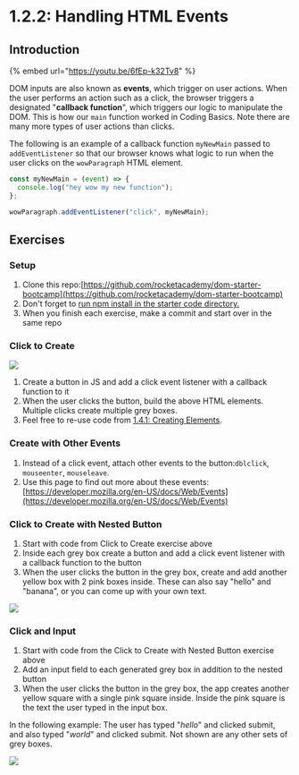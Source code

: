 # 1.2.2: Handling HTML Events

## Introduction

{% embed url="https://youtu.be/6fEp-k32Tv8" %}

DOM inputs are also known as **events**, which trigger on user actions. When the user performs an action such as a click, the browser triggers a designated "**callback function**", which triggers our logic to manipulate the DOM. This is how our `main` function worked in Coding Basics. Note there are many more types of user actions than clicks.

The following is an example of a callback function `myNewMain` passed to `addEventListener` so that our browser knows what logic to run when the user clicks on the `wowParagraph` HTML element.

```js
const myNewMain = (event) => {
  console.log("hey wow my new function");
};

wowParagraph.addEventListener("click", myNewMain);
```

## Exercises

### Setup

1. Clone this repo:[https://github.com/rocketacademy/dom-starter-bootcamp](https://github.com/rocketacademy/dom-starter-bootcamp)
2. Don't forget to [run npm install in the starter code directory.](../../logistics/required-hardware-and-software.md#eslint-npm-configuration-libraries)
3. When you finish each exercise, make a commit and start over in the same repo

### Click to Create

![](../../.gitbook/assets/screen-shot-2020-09-29-at-6.52.58-pm.png)

1. Create a button in JS and add a click event listener with a callback function to it
2. When the user clicks the button, build the above HTML elements. Multiple clicks create multiple grey boxes.
3. Feel free to re-use code from [1.4.1: Creating Elements](../1.2-dom/1.2.1-creating-elements.md#exercises).

### Create with Other Events

1. Instead of a click event, attach other events to the button:`dblclick`, `mouseenter`, `mouseleave`.
2. Use this page to find out more about these events: [https://developer.mozilla.org/en-US/docs/Web/Events](https://developer.mozilla.org/en-US/docs/Web/Events)

### Click to Create with Nested Button

1. Start with code from Click to Create exercise above
2. Inside each grey box create a button and add a click event listener with a callback function to the button
3. When the user clicks the button in the grey box, create and add another yellow box with 2 pink boxes inside. These can also say "hello" and "banana", or you can come up with your own text.

![](../../.gitbook/assets/screen-shot-2020-10-15-at-5.49.12-pm.png)

### **Click and Input**

1. Start with code from the Click to Create with Nested Button exercise above
2. Add an input field to each generated grey box in addition to the nested button
3. When the user clicks the button in the grey box, the app creates another yellow square with a single pink square inside. Inside the pink square is the text the user typed in the input box.

In the following example: The user has typed "_hello_" and clicked submit, and also typed "_world_" and clicked submit. Not shown are any other sets of grey boxes.

![](../../.gitbook/assets/screen-shot-2020-10-15-at-5.27.39-pm.png)

